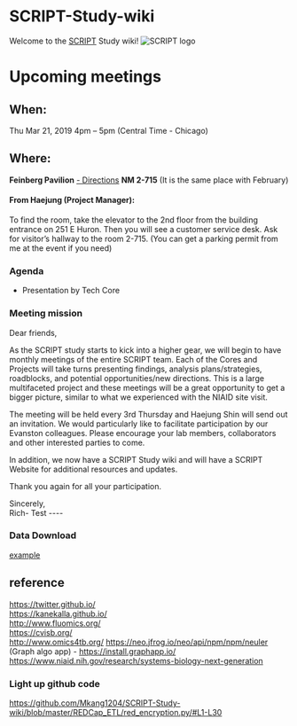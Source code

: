 # SCRIPT-Study-wiki


Welcome to the [SCRIPT](https://github.com/NUSCRIPT/study-wiki/wiki/1.-SCRIPT-Summary) Study wiki! 
![SCRIPT logo](https://github.com/NUSCRIPT/study-wiki/blob/master/statics/images/SCRIPT%20logo.png)

# Upcoming meetings
## When: 	
Thu Mar 21, 2019 4pm – 5pm (Central Time - Chicago)
## Where:	
**Feinberg Pavilion** [- Directions](https://www.google.com/maps/place/Northwestern+Memorial+Hospital+Feinberg+Pavilion/@41.8948265,-87.6215475,19z/data=!4m12!1m6!3m5!1s0x880e2cab382fea3d:0xea7210bb88d7c717!2sNorthwestern+Memorial+Hospital+Feinberg+Pavilion!8m2!3d41.89462!4d-87.6211801!3m4!1s0x880e2cab382fea3d:0xea7210bb88d7c717!8m2!3d41.89462!4d-87.6211801) **NM 2-715**
(It is the same place with February)


#### From Haejung (Project Manager):
To find the room, take the elevator to the 2nd floor from the building entrance on 251 E Huron. Then you will see a customer service desk. Ask for visitor’s hallway to the room 2-715. (You can get a parking permit from me at the event if you need)

### Agenda 
* Presentation by Tech Core


### Meeting mission
Dear friends,

As the SCRIPT study starts to kick into a higher gear, we will begin to have monthly meetings of the entire SCRIPT team. Each of the Cores and Projects will take turns presenting findings, analysis plans/strategies, roadblocks, and potential opportunities/new directions. This is a large multifaceted project and these meetings will be a great opportunity to get a bigger picture, similar to what we experienced with the NIAID site visit.

The meeting will be held every 3rd Thursday and Haejung Shin will send out an invitation. We would particularly like to facilitate participation by our Evanston colleagues. Please encourage your lab members, collaborators and other interested parties to come.

In addition, we now have a SCRIPT Study wiki and will have a SCRIPT Website for additional resources and updates.

Thank you again for all your participation.




Sincerely,\
Rich- Test ----

### Data Download
[example](https://github.com/Mkang1204/SCRIPT-Study-wiki/blob/master/docs/study%20wiki%20graph1.0.png)



## reference
https://twitter.github.io/ \
https://kanekalla.github.io/ \
http://www.fluomics.org/ \
https://cvisb.org/ \
http://www.omics4tb.org/
https://neo.jfrog.io/neo/api/npm/npm/neuler (Graph algo app) - https://install.graphapp.io/
https://www.niaid.nih.gov/research/systems-biology-next-generation
 
 
### Light up github code
https://github.com/Mkang1204/SCRIPT-Study-wiki/blob/master/REDCap_ETL/red_encryption.py/#L1-L30
